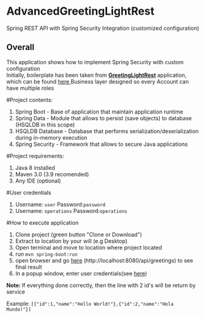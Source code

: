 # AdvancedGreetingLightRest

Spring REST API with Spring Security Integration (customized configuration)

## Overall
This application shows how to implement Spring Security with custom configuration<br>
Initially, boilerplate has been taken from <u><b>GreetingLightRest</b></u> application,
which can be found <a href="https://github.com/reborne/GreetingLightRest"> here </a>
Business layer designed so every Account can have multiple roles

#Project contents:
<ol>
  <li>Spring Boot - Base of application that maintain application runtime</li>
  <li>Spring Data - Module that allows to persist (save objects) to database (HSQLDB in this scope)</li>
  <li>HSQLDB Database - Database that performs serialization/deserialization during in-memory execution</li>
  <li>Spring Security - Framework that allows to secure Java applications</li>
</ol>

#Project requirements: 
<ol>
  <li>Java 8 installed</li>
  <li>Maven 3.0 (3.9 recomended)</li>
  <li>Any IDE (optional)</li>
</ol>

#<a id="users">User credentials</a>
<ol> 
  <li> Username: <code>user</code> Password:<code>password</code>
  <li> Username: <code>operations</code> Password:<code>operations</code>
</ol>
#How to execute application
<ol>
<li>Clone project (green button "Clone or Download")</li>
<li>Extract to location by your will (e.g Desktop)</li>
<li>Open terminal and move to location where project located</li>
<li>run <code>mvn spring-boot:run</code></li>
<li>open browser and go <a href="http://localhost:8080/api/greetings">here</a> (http://localhost:8080/api/greetings) to see final result</li>
<li>In a popup window, enter user credentials(see <a href="#users">here</a>)
</ol>

<b>Note: </b>If everything done correctly, then the line with 2 id's will be return by service<br>

Example: <code>[{"id":1,"name":"Hello World!"},{"id":2,"name":"Hola Mundo!"}]</code>
